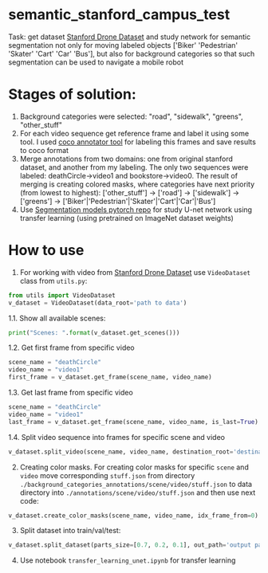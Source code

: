# semantic_stanford_campus_test
Task: get dataset [Stanford Drone Dataset](https://cvgl.stanford.edu/projects/uav_data/) and study network for semantic segmentation not only for moving labeled objects ['Biker' 'Pedestrian' 'Skater' 'Cart' 'Car' 'Bus'], but also for background categories so that such segmentation can be used to navigate a mobile robot 

# Stages of solution: 
1. Background categories were selected: "road", "sidewalk", "greens", "other_stuff"
2. For each video sequence get reference frame and label it using some tool. I used [coco annotator tool](https://github.com/jsbroks/coco-annotator) for labeling this frames and save results to coco format
3. Merge annotations from two domains: one from original stanford dataset, and another from my labeling. The only two sequences were labeled: deathCircle->video1 and bookstore->video0. The result of merging is creating colored masks, where categories have next priority (from lowest to highest): ['other_stuff'] -> ['road'] -> ['sidewalk'] -> ['greens'] -> ['Biker'|'Pedestrian'|'Skater'|'Cart'|'Car'|'Bus']
4. Use [Segmentation models pytorch repo](https://github.com/qubvel/segmentation_models.pytorch) for study U-net network using transfer learning (using pretrained on ImageNet dataset weights)

# How to use
1. For working with video from [Stanford Drone Dataset](https://cvgl.stanford.edu/projects/uav_data/) use `VideoDataset` class from `utils.py`:
```python
from utils import VideoDataset
v_dataset = VideoDataset(data_root='path to data')
```
1.1. Show all available scenes:
```python
print("Scenes: ".format(v_dataset.get_scenes()))
```
1.2. Get first frame from specific video
```python
scene_name = "deathCircle"
video_name = "video1"
first_frame = v_dataset.get_frame(scene_name, video_name)
```
1.3. Get last frame from specific video
```python
scene_name = "deathCircle"
video_name = "video1"
last_frame = v_dataset.get_frame(scene_name, video_name, is_last=True)
```
1.4. Split video sequence into frames for specific scene and video
```python
v_dataset.split_video(scene_name, video_name, destination_root='destination path')
```
2. Creating color masks. For creating color masks for specific `scene` and `video` move corresponding `stuff.json` from directory `./background_categories_annotations/scene/video/stuff.json` to data directory into `./annotations/scene/video/stuff.json` and then use next code:
```python
v_dataset.create_color_masks(scene_name, video_name, idx_frame_from=0)
```
3. Split dataset into train/val/test:
```python
v_dataset.split_dataset(parts_size=[0.7, 0.2, 0.1], out_path='output path')
```
4. Use notebook `transfer_learning_unet.ipynb` for transfer learning

